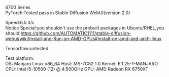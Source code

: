 6700 Series  
PyTorch:Tested pass in Stable Diffusion WebUI(version 2.0) 
  
Speed:6.5 it/s  
Notice Special:you shouldn't use the prebuilt packages in Ubuntu/RHEL,you should:https://github.com/AUTOMATIC1111/stable-diffusion-webui/wiki/Install-and-Run-on-AMD-GPUs#install-on-amd-and-arch-linux  
  
Tensorflow:untested  

Test platform:  
OS: Manjaro Linux x86_64
Host: MS-7C82 1.0
Kernel: 6.1.25-1-MANJARO
CPU: Intel i5-10500 (12) @ 4.500GHz
GPU: AMD Radeon RX 6750XT
